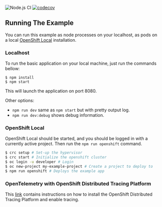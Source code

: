  ![Node.js CI](https://github.com/nodeshift-starters/nodejs-rest-http/workflows/ci/badge.svg)
 [![codecov](https://codecov.io/gh/nodeshift-starters/nodejs-rest-http/branch/main/graph/badge.svg?token=3uYea6eZu8)](https://codecov.io/gh/nodeshift-starters/nodejs-rest-http)

## Running The Example

You can run this example as node processes on your localhost, as pods on a local
[OpenShift Local](https://developers.redhat.com/products/openshift-local/overview) installation.

### Localhost

To run the basic application on your local machine, just run the commands bellow:

```
$ npm install
$ npm start
```

This will launch the application on port 8080.

Other options:

* `npm run dev` same as `npm start` but with pretty output log.
* `npm run dev:debug` shows debug information.

### OpenShift Local

OpenShift Local should be started, and you should be logged in with a currently
active project. Then run the `npm run openshift` command.

```sh
$ crc setup # Set-up the hypervisor
$ crc start # Initialize the openshift cluster
$ oc login -u developer # Login
$ oc new-project my-example-project # Create a project to deploy to
$ npm run openshift # Deploys the example app
```

### OpenTelemetry with OpenShift Distributed Tracing Platform

This [link](./OTEL.md) contains instructions on how to install the OpenShift Distributed Tracing Platform and enable tracing.